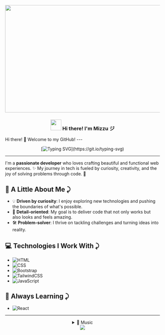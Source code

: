 

<div align="center">
  <img align="center" height="350px" width="800px" src="https://78.media.tumblr.com/4a4cd42f174892bbdeaa1d2158d085e3/tumblr_off5nbmTS71rz9hl6o3_500.gif"  />
<h3 align="center"><img src = "https://media.tenor.com/MY0AEYOEgiUAAAAi/sufunmaxanime.gif" height="35px" width = 35px> Hi there! I'm Mizzu ジ</h3>
</div>
Hi there! 👋 Welcome to my GitHub!
---

<div align="center">
  
[![Typing SVG](https://readme-typing-svg.demolab.com?font=JetBrains&size=17&pause=400&color=8283FF&center=true&vCenter=true&random=false&width=435&lines=%E2%98%84%EF%B8%8F+Transforming+ideas+into+reality...;%E2%98%95+Code%2C+coffee+and+passion...;%F0%9F%8E%A7+Coding+to+the+rhythm+of+music...;%F0%9F%8E%B5+Where+notes+become+bits...;%F0%9F%8E%B6+And+melodies+become+algorithms...)](https://git.io/typing-svg)

</div>

---
I'm a **passionate developer** who loves crafting beautiful and functional web experiences. ✨ My journey in tech is fueled by curiosity, creativity, and the joy of solving problems through code. 🚀  


🌟 A Little About Me ⤸
---
- 💡 **Driven by curiosity**: I enjoy exploring new technologies and pushing the boundaries of what's possible.  
- 🎯 **Detail-oriented**: My goal is to deliver code that not only works but also looks and feels amazing.  
- 🛠️ **Problem-solver**: I thrive on tackling challenges and turning ideas into reality.  

💻 Technologies I Work With ⤸
---
-  ![HTML](https://img.shields.io/badge/-HTML5-E34F26?logo=html5&logoColor=white&style=flat-square)
-  ![CSS](https://img.shields.io/badge/-CSS3-1572B6?logo=css3&logoColor=white&style=flat-square)
-  ![Bootstrap](https://img.shields.io/badge/-Bootstrap-7952B3?logo=bootstrap&logoColor=white&style=flat-square)
-  ![TailwindCSS](https://img.shields.io/badge/-TailwindCSS-38B2AC?logo=tailwind-css&logoColor=white&style=flat-square)
-  ![JavaScript](https://img.shields.io/badge/-JavaScript-F7DF1E?logo=javascript&logoColor=black&style=flat-square)

🌱 Always Learning ⤸
---
- ![React](https://img.shields.io/badge/-React-61DAFB?logo=react&logoColor=black&style=flat-square)

---

<details align="center">
  <summary>🎵 Music</summary>
  
![Alt text](https://spotify-recently-played-readme.vercel.app/api?user=31t5ldnl22dk6cziqtedriwbgera)
</details>

<div align="center">
  <img src="https://visitor-badge.laobi.icu/badge?page_id=mizzu-u&left_color=indigo&right_color=slategray"  />
</div>

